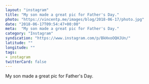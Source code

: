 ```yaml
---
layout: "instagram"
title: "My son made a great pic for Father's Day."
photo: "https://vincentp.me/images/blog/2018-06-17/photo.jpg"
date: "2018-06-17T09:54:47+00:00"
meta:  "My son made a great pic for Father's Day."
category: "Instagram"
syndication: "https://www.instagram.com/p/BkHxoOQHJUn/"
latitude: ""
longitude: ""
tags:
- instagram
twitterCard: false
---
```

My son made a great pic for Father's Day.

